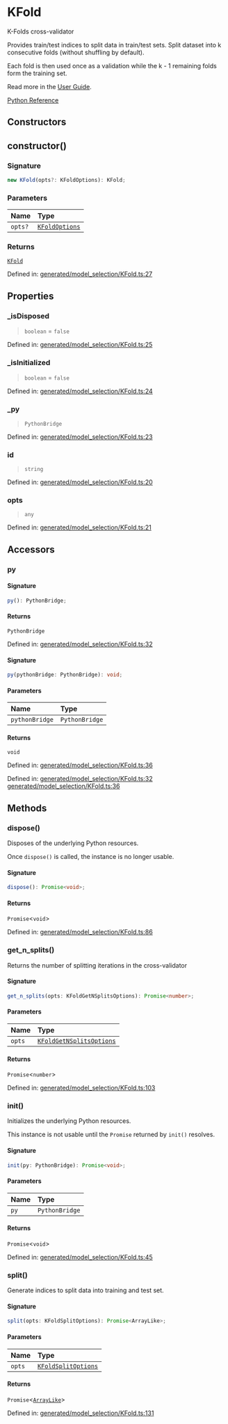 # KFold

K-Folds cross-validator

Provides train/test indices to split data in train/test sets. Split dataset into k consecutive folds (without shuffling by default).

Each fold is then used once as a validation while the k - 1 remaining folds form the training set.

Read more in the [User Guide](../cross_validation.html#k-fold).

[Python Reference](https://scikit-learn.org/stable/modules/generated/sklearn.model_selection.KFold.html)

## Constructors

## constructor()

### Signature

```ts
new KFold(opts?: KFoldOptions): KFold;
```

### Parameters

| Name | Type |
| :------ | :------ |
| `opts?` | [`KFoldOptions`](../interfaces/KFoldOptions.md) |

### Returns

[`KFold`](KFold.md)

Defined in:  [generated/model\_selection/KFold.ts:27](https://github.com/transitive-bullshit/scikit-learn-ts/blob/122b3c0/packages/sklearn/src/generated/model_selection/KFold.ts#L27)

## Properties

### \_isDisposed

> `boolean`  = `false`

Defined in:  [generated/model\_selection/KFold.ts:25](https://github.com/transitive-bullshit/scikit-learn-ts/blob/122b3c0/packages/sklearn/src/generated/model_selection/KFold.ts#L25)

### \_isInitialized

> `boolean`  = `false`

Defined in:  [generated/model\_selection/KFold.ts:24](https://github.com/transitive-bullshit/scikit-learn-ts/blob/122b3c0/packages/sklearn/src/generated/model_selection/KFold.ts#L24)

### \_py

> `PythonBridge`

Defined in:  [generated/model\_selection/KFold.ts:23](https://github.com/transitive-bullshit/scikit-learn-ts/blob/122b3c0/packages/sklearn/src/generated/model_selection/KFold.ts#L23)

### id

> `string`

Defined in:  [generated/model\_selection/KFold.ts:20](https://github.com/transitive-bullshit/scikit-learn-ts/blob/122b3c0/packages/sklearn/src/generated/model_selection/KFold.ts#L20)

### opts

> `any`

Defined in:  [generated/model\_selection/KFold.ts:21](https://github.com/transitive-bullshit/scikit-learn-ts/blob/122b3c0/packages/sklearn/src/generated/model_selection/KFold.ts#L21)

## Accessors

### py

#### Signature

```ts
py(): PythonBridge;
```

#### Returns

`PythonBridge`

Defined in:  [generated/model\_selection/KFold.ts:32](https://github.com/transitive-bullshit/scikit-learn-ts/blob/122b3c0/packages/sklearn/src/generated/model_selection/KFold.ts#L32)

#### Signature

```ts
py(pythonBridge: PythonBridge): void;
```

#### Parameters

| Name | Type |
| :------ | :------ |
| `pythonBridge` | `PythonBridge` |

#### Returns

`void`

Defined in:  [generated/model\_selection/KFold.ts:36](https://github.com/transitive-bullshit/scikit-learn-ts/blob/122b3c0/packages/sklearn/src/generated/model_selection/KFold.ts#L36)

Defined in:  [generated/model\_selection/KFold.ts:32](https://github.com/transitive-bullshit/scikit-learn-ts/blob/122b3c0/packages/sklearn/src/generated/model_selection/KFold.ts#L32) [generated/model\_selection/KFold.ts:36](https://github.com/transitive-bullshit/scikit-learn-ts/blob/122b3c0/packages/sklearn/src/generated/model_selection/KFold.ts#L36)

## Methods

### dispose()

Disposes of the underlying Python resources.

Once `dispose()` is called, the instance is no longer usable.

#### Signature

```ts
dispose(): Promise<void>;
```

#### Returns

`Promise`\<`void`\>

Defined in:  [generated/model\_selection/KFold.ts:86](https://github.com/transitive-bullshit/scikit-learn-ts/blob/122b3c0/packages/sklearn/src/generated/model_selection/KFold.ts#L86)

### get\_n\_splits()

Returns the number of splitting iterations in the cross-validator

#### Signature

```ts
get_n_splits(opts: KFoldGetNSplitsOptions): Promise<number>;
```

#### Parameters

| Name | Type |
| :------ | :------ |
| `opts` | [`KFoldGetNSplitsOptions`](../interfaces/KFoldGetNSplitsOptions.md) |

#### Returns

`Promise`\<`number`\>

Defined in:  [generated/model\_selection/KFold.ts:103](https://github.com/transitive-bullshit/scikit-learn-ts/blob/122b3c0/packages/sklearn/src/generated/model_selection/KFold.ts#L103)

### init()

Initializes the underlying Python resources.

This instance is not usable until the `Promise` returned by `init()` resolves.

#### Signature

```ts
init(py: PythonBridge): Promise<void>;
```

#### Parameters

| Name | Type |
| :------ | :------ |
| `py` | `PythonBridge` |

#### Returns

`Promise`\<`void`\>

Defined in:  [generated/model\_selection/KFold.ts:45](https://github.com/transitive-bullshit/scikit-learn-ts/blob/122b3c0/packages/sklearn/src/generated/model_selection/KFold.ts#L45)

### split()

Generate indices to split data into training and test set.

#### Signature

```ts
split(opts: KFoldSplitOptions): Promise<ArrayLike>;
```

#### Parameters

| Name | Type |
| :------ | :------ |
| `opts` | [`KFoldSplitOptions`](../interfaces/KFoldSplitOptions.md) |

#### Returns

`Promise`\<[`ArrayLike`](../types/ArrayLike.md)\>

Defined in:  [generated/model\_selection/KFold.ts:131](https://github.com/transitive-bullshit/scikit-learn-ts/blob/122b3c0/packages/sklearn/src/generated/model_selection/KFold.ts#L131)
